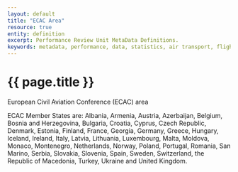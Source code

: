 ```yaml
---
layout: default
title: "ECAC Area"
resource: true
entity: definition
excerpt: Performance Review Unit MetaData Definitions.
keywords: metadata, performance, data, statistics, air transport, flights, europe, delay
---
```

# {{ page.title }}

European Civil Aviation Conference (ECAC) area

ECAC Member States are: Albania, Armenia, Austria, Azerbaijan, Belgium, Bosnia and Herzegovina, Bulgaria, Croatia, Cyprus, Czech Republic, Denmark, Estonia, Finland, France, Georgia, Germany, Greece, Hungary, Iceland, Ireland, Italy, Latvia, Lithuania, Luxembourg, Malta, Moldova, Monaco, Montenegro, Netherlands, Norway, Poland, Portugal, Romania, San Marino, Serbia, Slovakia, Slovenia, Spain, Sweden, Switzerland, the Republic of Macedonia, Turkey, Ukraine and United Kingdom.
